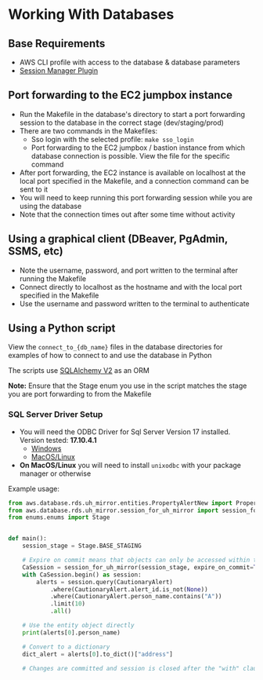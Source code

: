 # Working With Databases

## Base Requirements
- AWS CLI profile with access to the database & database parameters
- [Session Manager Plugin](https://docs.aws.amazon.com/systems-manager/latest/userguide/session-manager-working-with-install-plugin.html)

## Port forwarding to the EC2 jumpbox instance
- Run the Makefile in the database's directory to start a port forwarding session to the database in the correct stage (dev/staging/prod)
- There are two commands in the Makefiles:
  - Sso login with the selected profile: `make sso_login`
  - Port forwarding to the EC2 jumpbox / bastion instance from which database connection is possible. View the file for the specific command
- After port forwarding, the EC2 instance is available on localhost at the local port specified in the Makefile, and a connection command can be sent to it
- You will need to keep running this port forwarding session while you are using the database
- Note that the connection times out after some time without activity
## Using a graphical client (DBeaver, PgAdmin, SSMS, etc)
- Note the username, password, and port written to the terminal after running the Makefile
- Connect directly to localhost as the hostname and with the local port specified in the Makefile
- Use the username and password written to the terminal to authenticate

## Using a  Python script
View the `connect_to_{db_name}` files in the database directories for examples of how to connect to and use the database in Python

The scripts use [SQLAlchemy V2](https://www.sqlalchemy.org/) as an ORM

**Note:** Ensure that the Stage enum you use in the script matches the stage you are port forwarding to from the Makefile

### SQL Server Driver Setup
- You will need the ODBC Driver for Sql Server Version 17 installed. Version tested: **17.10.4.1**
  - [Windows](https://learn.microsoft.com/en-us/sql/connect/odbc/download-odbc-driver-for-sql-server?view=sql-server-ver16#version-17)
  - [MacOS/Linux](https://learn.microsoft.com/en-us/sql/connect/odbc/linux-mac/installing-the-microsoft-odbc-driver-for-sql-server)
- **On MacOS/Linux** you will need to install `unixodbc` with your package manager or otherwise

Example usage:

```python
from aws.database.rds.uh_mirror.entities.PropertyAlertNew import PropertyAlertNew as CautionaryAlert
from aws.database.rds.uh_mirror.session_for_uh_mirror import session_for_uh_mirror
from enums.enums import Stage


def main():
    session_stage = Stage.BASE_STAGING

    # Expire on commit means that objects can only be accessed within the "with" clause and remain connected to the db
    CaSession = session_for_uh_mirror(session_stage, expire_on_commit=True)
    with CaSession.begin() as session:
        alerts = session.query(CautionaryAlert)
            .where(CautionaryAlert.alert_id.is_not(None))
            .where(CautionaryAlert.person_name.contains("A"))
            .limit(10)
            .all()

    # Use the entity object directly
    print(alerts[0].person_name)

    # Convert to a dictionary
    dict_alert = alerts[0].to_dict()["address"]

    # Changes are committed and session is closed after the "with" clause
```
